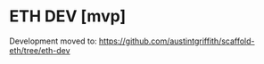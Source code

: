 # ETH DEV [mvp]

Development moved to: https://github.com/austintgriffith/scaffold-eth/tree/eth-dev
